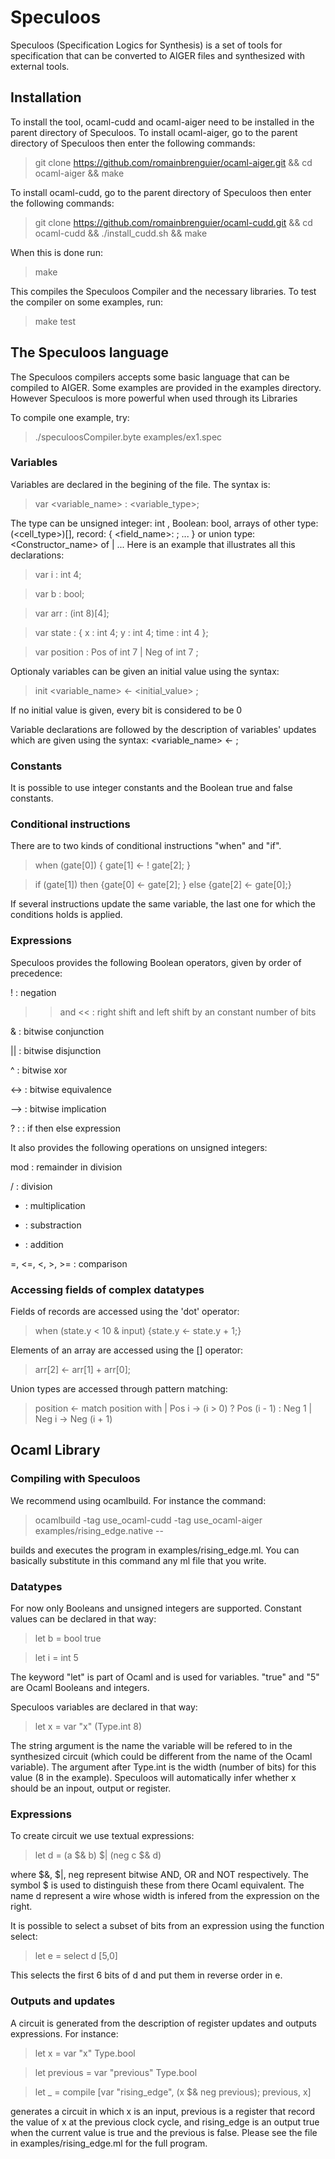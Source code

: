 # Speculoos

Speculoos (Specification Logics for Synthesis) is a set of tools for specification that can be converted to AIGER files and synthesized with external tools.

## Installation

To install the tool, ocaml-cudd and ocaml-aiger need to be installed in the parent directory of Speculoos.
To install ocaml-aiger, go to the parent directory of Speculoos then enter the following commands:
> git clone https://github.com/romainbrenguier/ocaml-aiger.git
> && cd ocaml-aiger 
> && make


To install ocaml-cudd, go to the parent directory of Speculoos then enter the following commands:
> git clone https://github.com/romainbrenguier/ocaml-cudd.git
> && cd ocaml-cudd
> && ./install_cudd.sh
> && make

When this is done run:
> make

This compiles the Speculoos Compiler and the necessary libraries.
To test the compiler on some examples, run:

> make test

## The Speculoos language
The Speculoos compilers accepts some basic language that can be compiled to AIGER.
Some examples are provided in the examples directory.
However Speculoos is more powerful when used through its Libraries

To compile one example, try:
> ./speculoosCompiler.byte examples/ex1.spec

### Variables 
Variables are declared in the begining of the file.
The syntax is:
> var <variable_name> : <variable_type>;

The type can be unsigned integer: int <width>, Boolean: bool, arrays of other type: (<cell_type>)[<size>], record: { <field_name>: <type> ; ... } or union type: <Constructor_name> of <type> | ...
Here is an example that illustrates all this declarations:

> var i : int 4;

> var b : bool;

> var arr : (int 8)[4];

> var state : { x : int 4; y : int 4; time : int 4 };

> var position : Pos of int 7 | Neg of int 7 ;

Optionaly variables can be given an initial value using the syntax:
> init <variable_name> <- <initial_value> ;

If no initial value is given, every bit is considered to be 0

Variable declarations are followed by the description of variables' updates which are given using the syntax: <variable_name> <- <expression>;

### Constants

It is possible to use integer constants and the Boolean true and false constants.


### Conditional instructions

There are to two kinds of conditional instructions "when" and "if".

> when (gate[0]) { gate[1] <- ! gate[2]; } 

> if (gate[1]) then {gate[0] <- gate[2]; } else {gate[2] <- gate[0];}

If several instructions update the same variable, the last one for which the conditions holds is applied.

### Expressions

Speculoos provides the following Boolean operators, given by order of precedence:

! : negation
 
>> and << : right shift and left shift by an constant number of bits

 & : bitwise conjunction

|| : bitwise disjunction

^ : bitwise xor

<-> : bitwise equivalence
 
--> : bitwise implication

? : : if then else expression


It also provides the following operations on unsigned integers:

mod : remainder in division

/ : division

* : multiplication

- : substraction

+ : addition

=, <=, <, >, >= : comparison



### Accessing fields of complex datatypes

Fields of records are accessed using the 'dot' operator:
> when (state.y < 10 & input) {state.y <- state.y + 1;} 

Elements of an array are accessed using the [] operator: 
> arr[2] <- arr[1] + arr[0];

Union types are accessed through pattern matching:
> position <- match position with
    | Pos i -> (i > 0) ? Pos (i - 1) : Neg 1
    | Neg i -> Neg (i + 1)



## Ocaml Library
### Compiling with Speculoos

We recommend using ocamlbuild. For instance the command:
> ocamlbuild -tag use_ocaml-cudd -tag use_ocaml-aiger examples/rising_edge.native --

builds and executes the program in examples/rising_edge.ml.
You can basically substitute in this command any ml file that you write.

### Datatypes

For now only Booleans and unsigned integers are supported.
Constant values can be declared in that way:
> let b = bool true

> let i = int 5

The keyword "let" is part of Ocaml and is used for variables.
"true" and "5" are Ocaml Booleans and integers.

Speculoos variables are declared in that way:
> let x = var "x" (Type.int 8)

The string argument is the name the variable will be refered to in the synthesized circuit (which could be different from the name of the Ocaml variable).
The argument after Type.int is the width (number of bits) for this value (8 in the example).
Speculoos will automatically infer whether x should be an inpout, output or register.


### Expressions

To create circuit we use textual expressions:
> let d = (a $& b) $| (neg c $& d)

where $&, $|, neg represent bitwise AND, OR and NOT respectively.
The symbol $ is used to distinguish these from there Ocaml equivalent.
The name d represent a wire whose width is infered from the expression on the right.

It is possible to select a subset of bits from an expression using the function select:
> let e = select d [5,0]

This selects the first 6 bits of d and put them in reverse order in e.

### Outputs and updates

A circuit is generated from the description of register updates and outputs expressions.
For instance:
> let x = var "x" Type.bool 

> let previous = var "previous" Type.bool 

> let _ = compile [var "rising_edge", (x $& neg previous); previous, x]

generates a circuit in which x is an input, previous is a register that record the value of x at the previous clock cycle, and rising_edge is an output true when the current value is true and the previous is false.
Please see the file in examples/rising_edge.ml for the full program.
